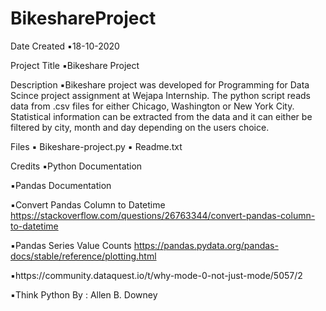 # BikeshareProject

Date Created 
▪︎18-10-2020

Project Title
▪︎Bikeshare Project

Description
▪︎Bikeshare project was developed for Programming for Data Scince project assignment at Wejapa Internship. 
The python script reads data from .csv files for either Chicago, Washington or New York City. Statistical information can be extracted from the data and it can either be filtered by city, month and day depending on the users choice. 

Files
▪︎ Bikeshare-project.py
▪︎ Readme.txt

Credits
▪︎Python Documentation
 
▪︎Pandas Documentation 

▪︎Convert Pandas Column to Datetime
https://stackoverflow.com/questions/26763344/convert-pandas-column-to-datetime

▪︎Pandas Series Value Counts
https://pandas.pydata.org/pandas-docs/stable/reference/plotting.html

▪︎https://community.dataquest.io/t/why-mode-0-not-just-mode/5057/2

▪︎Think Python By : Allen B. Downey

